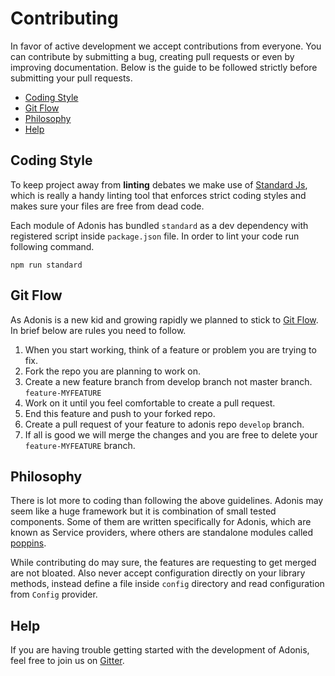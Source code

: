 # Contributing

In favor of active development we accept contributions from everyone. You can contribute by submitting a bug, creating pull requests or even by improving documentation. Below is the guide to be followed strictly
before submitting your pull requests.

- [Coding Style](#coding-style)
- [Git Flow](#git-flow)
- [Philosophy](#philosophy)
- [Help](#help)

## Coding Style

To keep project away from **linting** debates we make use of [Standard Js](http://standardjs.com/), which is really a handy linting tool that enforces strict coding styles and makes sure your files are free from dead code.

Each module of Adonis has bundled `standard` as a dev dependency with registered script inside `package.json` file. In order to lint your code run following command.

```bash,line-numbers
npm run standard
```

## Git Flow

As Adonis is a new kid and growing rapidly we planned to stick to [Git Flow](https://www.atlassian.com/git/tutorials/comparing-workflows/gitflow-workflow). In brief below are rules you need to follow.

1. When you start working, think of a feature or problem you are trying to fix.
2. Fork the repo you are planning to work on.
3. Create a new feature branch from develop branch not master branch. `feature-MYFEATURE`
4. Work on it until you feel comfortable to create a pull request.
5. End this feature and push to your forked repo.
6. Create a pull request of your feature to adonis repo `develop` branch.
7. If all is good we will merge the changes and you are free to delete your `feature-MYFEATURE` branch.

## Philosophy

There is lot more to coding than following the above guidelines. Adonis may seem like a huge framework but it is combination of small tested components. Some of them are written specifically for Adonis, which are known as Service providers, where others are standalone modules called [poppins](https://github.com/poppinss).

While contributing do may sure, the features are requesting to get merged are not bloated. Also never accept configuration directly on your library methods, instead define a file inside `config` directory and read configuration from `Config` provider.

## Help

If you are having trouble getting started with the development of Adonis, feel free to join us on [Gitter](https://gitter.im/adonisjs/adonis-framework/).
